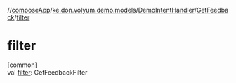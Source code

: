 //[composeApp](../../../../index.md)/[ke.don.volyum.demo.models](../../index.md)/[DemoIntentHandler](../index.md)/[GetFeedback](index.md)/[filter](filter.md)

# filter

[common]\
val [filter](filter.md): GetFeedbackFilter